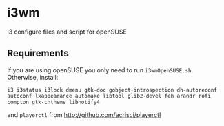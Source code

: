 # i3wm
i3 configure files and script for openSUSE

## Requirements

If you are using openSUSE you only need to run `i3wmOpenSUSE.sh`. Otherwise, install:

`i3 i3status i3lock dmenu gtk-doc gobject-introspection dh-autoreconf autoconf lxappearance automake libtool glib2-devel feh arandr rofi compton gtk-chtheme libnotify4`

and `playerctl` from http://github.com/acrisci/playerctl

